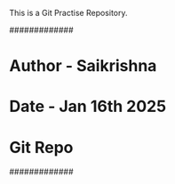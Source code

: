 This is a Git Practise Repository.

#############
# Author - Saikrishna
# 
# Date - Jan 16th 2025
#
# Git Repo
#############
